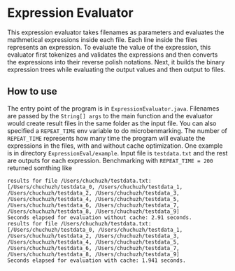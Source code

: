 # Expression Evaluator
This expression evaluator takes filenames as parameters and evaluates the mathmetical expressions inside each file. Each line inside the files represents an expression. To evaluate the value of the expression, this evaluator first tokenizes and validates the expressions and then converts the expressions into their reverse polish notations. Next, it builds the binary expression trees while evaluating the output values and then output to files.

## How to use
The entry point of the program is in `ExpressionEvaluator.java`. Filenames are passed by the `String[] args` to the main function and the evaluator would create result files in the same folder as the input file. You can also specified a `REPEAT_TIME` env variable to do microbenmarking. The number of `REPEAT_TIME` represents how many time the program will evaluate the expressions in the files, with and without cache optimization. One example is in directory `ExpressionEval/example`. Input file is `testdata.txt` and the rest are outputs for each expression. Benchmarking with `REPEAT_TIME = 200` returned somthing like

```
results for file /Users/chuchuzh/testdata.txt: [/Users/chuchuzh/testdata_0, /Users/chuchuzh/testdata_1, /Users/chuchuzh/testdata_2, /Users/chuchuzh/testdata_3, /Users/chuchuzh/testdata_4, /Users/chuchuzh/testdata_5, /Users/chuchuzh/testdata_6, /Users/chuchuzh/testdata_7, /Users/chuchuzh/testdata_8, /Users/chuchuzh/testdata_9]
Seconds elapsed for evaluation without cache: 2.91 seconds.
results for file /Users/chuchuzh/testdata.txt: [/Users/chuchuzh/testdata_0, /Users/chuchuzh/testdata_1, /Users/chuchuzh/testdata_2, /Users/chuchuzh/testdata_3, /Users/chuchuzh/testdata_4, /Users/chuchuzh/testdata_5, /Users/chuchuzh/testdata_6, /Users/chuchuzh/testdata_7, /Users/chuchuzh/testdata_8, /Users/chuchuzh/testdata_9]
Seconds elapsed for evaluation with cache: 1.941 seconds.
```
